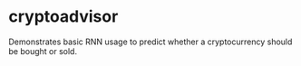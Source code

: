 # cryptoadvisor

Demonstrates basic RNN usage to predict whether a cryptocurrency should be bought or sold.

